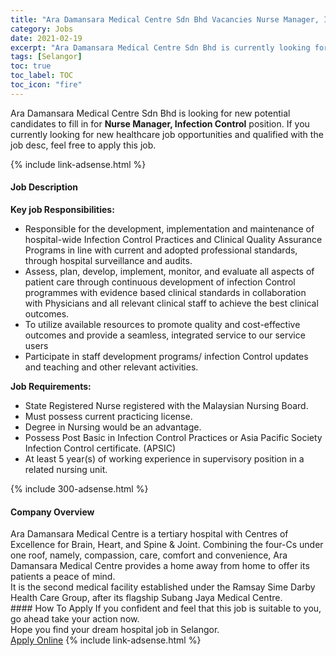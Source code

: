 ```yaml
---
title: "Ara Damansara Medical Centre Sdn Bhd Vacancies Nurse Manager, Infection Control" 
category: Jobs 
date: 2021-02-19 
excerpt: "Ara Damansara Medical Centre Sdn Bhd is currently looking for suitable person to fill in the Nurse Manager, Infection Control which positioned at Selangor" 
tags: [Selangor] 
toc: true 
toc_label: TOC 
toc_icon: "fire" 
--- 
```


<p>Ara Damansara Medical Centre Sdn Bhd is looking for new potential candidates to fill in for <b>Nurse Manager, Infection Control</b> position. If you currently looking for new healthcare job opportunities and qualified with the job desc, feel free to apply this job.
</p>{% include link-adsense.html %} 
<div><div><h4>Job Description</h4></div><div><div><span><div><div><div><strong>Key job Responsibilities:</strong></div><ul><li>Responsible for the development, implementation and maintenance of hospital-wide Infection Control Practices and Clinical Quality Assurance Programs in line with current and adopted professional standards, through hospital surveillance and audits.</li><li>Assess, plan, develop, implement, monitor, and evaluate all aspects of patient care through continuous development of infection Control programmes with evidence based clinical standards in collaboration with Physicians and all relevant clinical staff to achieve the best clinical outcomes.</li><li>To utilize available resources to promote quality and cost-effective outcomes and provide a seamless, integrated service to our service users</li><li>Participate in staff development programs/ infection Control updates and teaching and other relevant activities.</li></ul><div><strong>Job Requirements:</strong></div><ul><li>State Registered Nurse registered with the Malaysian Nursing Board.</li><li>Must possess current practicing license.</li><li>Degree in Nursing would be an advantage.</li><li>Possess Post Basic in Infection Control Practices or Asia Pacific Society Infection Control certificate. (APSIC)</li><li>At least 5 year(s) of working experience in supervisory position in a related nursing unit.</li></ul></div></div></span></div></div></div> 
{% include 300-adsense.html %} 
<div><div><h4>Company Overview</h4></div><div><div><span><div><div>
	Ara Damansara Medical Centre is a tertiary hospital with Centres of Excellence for Brain, Heart, and Spine &amp; Joint.&#160;Combining the four-Cs under one roof, namely, compassion, care, comfort and convenience, Ara Damansara Medical Centre provides a home away from home to offer its patients a peace of mind.<br>
	It is the second medical facility established under the Ramsay Sime Darby Health Care Group, after its flagship Subang Jaya Medical Centre.</div></div></span></div></div></div> 
#### How To Apply 
If you confident and feel that this job is suitable to you, go ahead take your action now. <br/> 
Hope you find your dream hospital job in Selangor. <br/> 
<a href="https://www.jobstreet.com.my/en/job/nurse-manager-infection-control-4476100?jobId=jobstreet-my-job-4476100" class="btn btn--warning" target="_blank" rel="nofollow noopenner">Apply Online</a> 
{% include link-adsense.html %} 